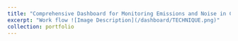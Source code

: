 ```yaml
---
title: "Comprehensive Dashboard for Monitoring Emissions and Noise in China’s Civil Aviation"
excerpt: "Work flow ![Image Description](/dashboard/TECHNIQUE.png)"
collection: portfolio
---
```

